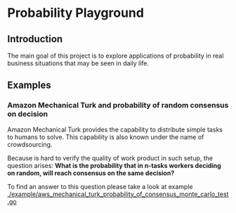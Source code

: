 # Probability Playground
## Introduction
The main goal of this project is to explore applications of probability in real business situations that may be seen in daily life.

## Examples 
### Amazon Mechanical Turk and probability of random consensus on decision
Amazon Mechanical Turk provides the capability to distribute simple tasks to humans to solve. 
This capability is also known under the name of crowdsourcing. 

Because is hard to verify the quality of work product in such setup, the question arises: 
**What is the probability that in n-tasks workers deciding on random, will reach consensus on the same decision?**

To find an answer to this question please take a look at example [./example/aws_mechanical_turk_probability_of_consensus_monte_carlo_test.go](./example/aws_mechanical_turk_probability_of_consensus_monte_carlo_test.go])
